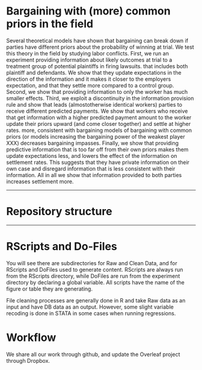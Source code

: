 # Bargaining with (more) common priors in the field


Several theoretical models have shown that bargaining can break down if parties have different priors about the probability of winning at trial. We test this theory in the field by studying labor conflicts. First, we run an experiment providing information about likely outcomes at trial to a treatment group of potential plaintiffs in firing lawsuits. that includes both plaintiff and defendants.  We show that they update expectations in the direction of the information and it makes it closer to the employers expectation, and that they settle more compared to a control group. Second, we show that providing information to only the worker has much smaller effects. Third, we exploit a discontinuity in the information provision rule and show that leads (almostotherwise identical workers) parties to receive different predicted payments. We show that workers who receive  that get information with a higher predicted payment amount to the worker update their priors upward (and come closer together) and settle at higher rates. more, consistent with bargaining models of bargaining with common priors (or models increasing the bargaining power of the weakest player XXX) decreases bargaining impasses. Finally, we show that providing predictive information that is too far off from their own priors makes them update expectations less, and lowers the effect of the information on settlement rates. This suggests that they have private information on their own case and disregard information that is less consistent with their information. All in all we show that information provided to both parties increases settlement more.

---

# Repository structure

---

# RScripts and Do-Files

You will see there are subdirectories for Raw and Clean Data, and for RScripts and DoFiles used to generate content. RScripts are always run from the RScripts directory, while DoFiles are run from the experiment directory by declaring a global variable.  All scripts have the name of the figure or table they are generating.

File cleaning processes are generally done in R and take Raw data as an input and have DB data as an output. However, some slight variable recoding is done in STATA in some cases when running regressions. 

# Workflow 

We share all our work through github, and update the Overleaf project through Dropbox.